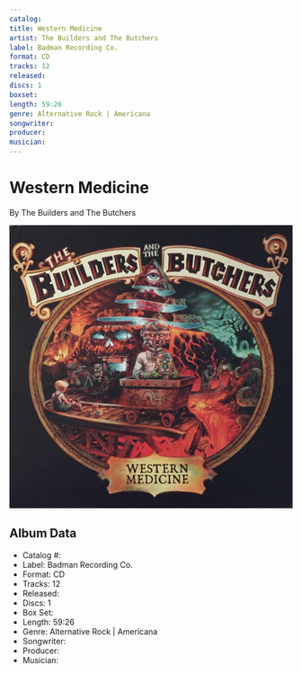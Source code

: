 ```yaml
---
catalog: 
title: Western Medicine
artist: The Builders and The Butchers
label: Badman Recording Co.
format: CD
tracks: 12
released: 
discs: 1
boxset: 
length: 59:26
genre: Alternative Rock | Americana
songwriter: 
producer: 
musician: 
---
```


# Western Medicine

By The Builders and The Butchers

![](../../assets/cdcovers/The_Builders_and_The_Butchers-Western_Medicine.png)

## Album Data

- Catalog #: 
- Label: Badman Recording Co.
- Format: CD
- Tracks: 12
- Released: 
- Discs: 1
- Box Set: 
- Length: 59:26
- Genre: Alternative Rock | Americana
- Songwriter: 
- Producer: 
- Musician: 


